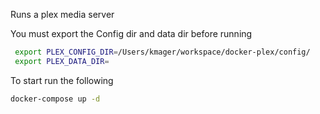 Runs a plex media server

You must export the Config dir and data dir before running

```bash
 export PLEX_CONFIG_DIR=/Users/kmager/workspace/docker-plex/config/
 export PLEX_DATA_DIR=
 ```

 To start run the following
 ```bash
 docker-compose up -d
 ```